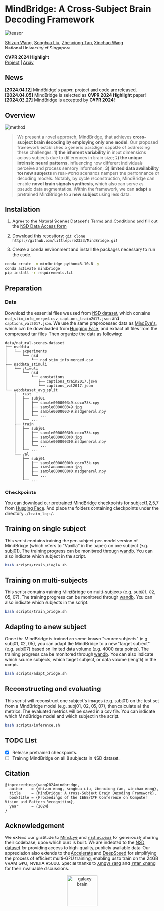 # MindBridge: A Cross-Subject Brain Decoding Framework

![teasor](assets/MindBridge_teaser.png)

[Shizun Wang](https://littlepure2333.github.io/home/), [Songhua Liu](http://121.37.94.87/), [Zhenxiong Tan](https://github.com/Yuanshi9815), [Xinchao Wang](https://sites.google.com/site/sitexinchaowang/)    
National University of Singapore

**CVPR 2024 Highlight**   
[Project](https://littlepure2333.github.io/MindBridge/) | [Arxiv](https://arxiv.org/abs/2404.07850) 

## News
**[2024.04.12]** MindBridge's paper, project and code are released.    
**[2024.04.05]** MindBridge is selected as **CVPR 2024 Highlight** paper!    
**[2024.02.27]** MindBridge is accepted by **CVPR 2024**!

## Overview
![method](assets/MindBridge_method.png)

> We present a novel approach, MindBridge, that achieves **cross-subject brain decoding by employing only one model**. Our proposed framework establishes a generic paradigm capable of addressing these challenges: **1) the inherent variability** in input dimensions across subjects due to differences in brain size; **2) the unique intrinsic neural patterns**, influencing how different individuals perceive and process sensory information; **3) limited data availability for new subjects** in real-world scenarios hampers the performance of decoding models. 
Notably, by cycle reconstruction, MindBridge can enable **novel brain signals synthesis**, which also can serve as pseudo data augmentation. Within the framework, we can **adapt** a pretrained MindBridge to a **new subject** using less data.

## Installation

1. Agree to the Natural Scenes Dataset's [Terms and Conditions](https://cvnlab.slite.page/p/IB6BSeW_7o/Terms-and-Conditions) and fill out the [NSD Data Access form](https://forms.gle/xue2bCdM9LaFNMeb7)

2. Download this repository: ``git clone https://github.com/littlepure2333/MindBridge.git``

3. Create a conda environment and install the packages necessary to run the code.

```bash
conda create -n mindbridge python=3.10.8 -y
conda activate mindbridge
pip install -r requirements.txt
```

## Preparation

### Data

Download the essential files we used from [NSD dataset](https://natural-scenes-dataset.s3.amazonaws.com/index.html), which contains `nsd_stim_info_merged.csv`, `captions_train2017.json` and `captions_val2017.json`.
We use the same preprocessed data as [MindEye's](https://github.com/MedARC-AI/fMRI-reconstruction-NSD), which can be downloaded from [Hugging Face](https://huggingface.co/datasets/pscotti/naturalscenesdataset/tree/main/webdataset_avg_split), and extract all files from the compressed tar files.
Then organize the data as following:

```
data/natural-scenes-dataset
├── nsddata
│   └── experiments
│       └── nsd
│           └── nsd_stim_info_merged.csv
├── nsddata_stimuli
│   └── stimuli
│       └── nsd
│           └── annotations
│              ├── captions_train2017.json
│              └── captions_val2017.json
└── webdataset_avg_split
    ├── test
    │   ├── subj01
    │   │   ├── sample000000349.coco73k.npy
    │   │   ├── sample000000349.jpg
    │   │   ├── sample000000349.nsdgeneral.npy
    │   │   └── ...
    │   └── ...
    ├── train
    │   ├── subj01
    │   │   ├── sample000000300.coco73k.npy
    │   │   ├── sample000000300.jpg
    │   │   ├── sample000000300.nsdgeneral.npy
    │   │   └── ...
    │   └── ...
    └── val
        ├── subj01
        │   ├── sample000000000.coco73k.npy
        │   ├── sample000000000.jpg
        │   ├── sample000000000.nsdgeneral.npy
        │   └── ...
        └── ...
```
### Checkpoints
You can download our pretrained MindBridge checkpoints for subject1,2,5,7 from [Hugging Face](https://huggingface.co/littlepure2333/MindBridge/tree/main). And place the folders containing checkpoints under the directory `./train_logs/`.

## Training on single subject
This script contains training the per-subject-per-model version of MindBridge (which refers to "Vanilla" in the paper) on one subject (e.g. subj01). The training progress can be monitored through [wandb](https://wandb.ai/). You can also indicate which subject in the script.

```bash
bash scripts/train_single.sh
```

## Training on multi-subjects
This script contains training MindBridge on multi-subjects (e.g. subj01, 02, 05, 07). The training progress can be monitored through [wandb](https://wandb.ai/). You can also indicate which subjects in the script.

```bash
bash scripts/train_bridge.sh
```

## Adapting to a new subject
Once the MindBridge is trained on some known "source subjects" (e.g. subj01, 02, 05), you can adapt the MindBridge to a new "target subject" (e.g. subj07) based on limited data volume (e.g. 4000 data points). The training progress can be monitored through [wandb](https://wandb.ai/). You can also indicate which source subjects, which target subject, or data volume (length) in the script.

```bash
bash scripts/adapt_bridge.sh
```

## Reconstructing and evaluating
This script will reconstruct one subject's images (e.g. subj01) on the test set from a MindBridge model (e.g. subj01, 02, 05, 07), then calculate all the metrics. The evaluated metrics will be saved in a csv file. You can indicate which MindBridge model and which subject in the script.

```bash
bash scripts/inference.sh
```


## TODO List
- [x]  Release pretrained checkpoints.
- [ ]  Training MindBridge on all 8 subjects in NSD dataset.

## Citation
```
@inproceedings{wang2024mindbridge,
  author    = {Shizun Wang, Songhua Liu, Zhenxiong Tan, Xinchao Wang},
  title     = {MindBridge: A Cross-Subject Brain Decoding Framework},
  booktitle = {Proceedings of the IEEE/CVF Conference on Computer Vision and Pattern Recognition},
  year      = {2024}
}
```

## Acknowledgement
We extend our gratitude to [MindEye](https://github.com/MedARC-AI/fMRI-reconstruction-NSD) and [nsd_access](https://github.com/tknapen/nsd_access) for generously sharing their codebase, upon which ours is built. We are indebted to the [NSD dataset](https://natural-scenes-dataset.s3.amazonaws.com/index.html) for providing access to high-quality, publicly available data. 
Our appreciation also extends to the [Accelerate](https://huggingface.co/docs/accelerate/index) and [DeepSpeed](https://huggingface.co/docs/accelerate/usage_guides/deepspeed) for simplifying the process of efficient multi-GPU training, enabling us to train on the 24GB vRAM GPU, NVIDIA A5000.
Special thanks to [Xingyi Yang](https://adamdad.github.io/) and [Yifan Zhang](https://sites.google.com/view/yifan-zhang) for their invaluable discussions.

<div align="center">
    <img src="assets/galaxy_brain.gif" alt="galaxy brain" height=100 />
</div>


